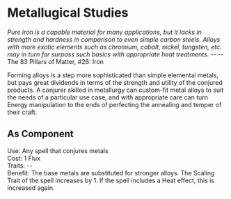 # Metallugical Studies

*Pure iron is a capable material for many applications, but it lacks in strength and hardness in comparison to even simple carbon steels. Alloys with more exotic elements such as chromium, cobalt, nickel, tungsten, etc. may in turn far surpass such basics with appropriate heat treatments.*
-- -- The 83 Pillars of Matter, #26: Iron

Forming alloys is a step more sophisticated than simple elemental metals, but pays great dividends in terms of the strength and utility of the conjured products. A conjurer skilled in metallurgy can custom-fit metal alloys to suit the needs of a particular use case, and with appropriate care can turn Energy manipulation to the ends of perfecting the annealing and temper of their craft.

## As Component
Use: Any spell that conjures metals  
Cost: 1 Flux  
Traits: --  
Benefit: The base metals are substituted for stronger alloys. The Scaling Trait of the spell increases by 1. If the spell includes a Heat effect, this is increased again.